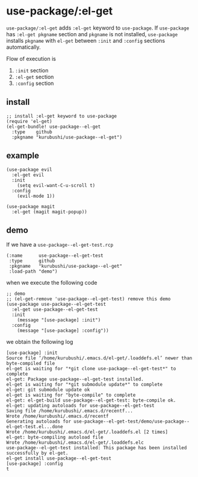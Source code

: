 # use-package/:el-get

`use-package/:el-get` adds `:el-get` keyword to `use-package`.
If `use-package` has `:el-get pkgname` section and `pkgname` is not installed,
`use-package` installs `pkgname` with `el-get` between `:init` and `:config` sections automatically.

Flow of execution is
1. `:init` section
1. `:el-get` section
1. `:config` section


## install

```
;; install :el-get keyword to use-package
(require 'el-get)
(el-get-bundle! use-package--el-get
  :type    github
  :pkgname "kurubushi/use-package--el-get")
```


## example

```elisp
(use-package evil
  :el-get evil
  :init
    (setq evil-want-C-u-scroll t)
  :config
    (evil-mode 1))
```

```elisp
(use-package magit
  :el-get (magit magit-popup))
```


## demo

If we have a `use-package--el-get-test.rcp`

```elisp
(:name      use-package--el-get-test
 :type      github
 :pkgname   "kurubushi/use-package--el-get"
 :load-path "demo")
```

when we execute the following code

```elisp
;; demo
;; (el-get-remove 'use-package--el-get-test) remove this demo
(use-package use-package--el-get-test
  :el-get use-package--el-get-test
  :init
    (message "[use-package] :init")
  :config
    (message "[use-package] :config"))
```

we obtain the following log

```text
[use-package] :init
Source file ‘/home/kurubushi/.emacs.d/el-get/.loaddefs.el’ newer than byte-compiled file
el-get is waiting for "*git clone use-package--el-get-test*" to complete
el-get: Package use-package--el-get-test installed.
el-get is waiting for "*git submodule update*" to complete
el-get: git submodule update ok
el-get is waiting for "byte-compile" to complete
el-get: el-get-build use-package--el-get-test: byte-compile ok.
el-get: updating autoloads for use-package--el-get-test
Saving file /home/kurubushi/.emacs.d/recentf...
Wrote /home/kurubushi/.emacs.d/recentf
Generating autoloads for use-package--el-get-test/demo/use-package--el-get-test.el...done
Wrote /home/kurubushi/.emacs.d/el-get/.loaddefs.el [2 times]
el-get: byte-compiling autoload file
Wrote /home/kurubushi/.emacs.d/el-get/.loaddefs.elc
use-package--el-get-test installed: This package has been installed successfully by el-get.
el-get install use-package--el-get-test
[use-package] :config
t
```
